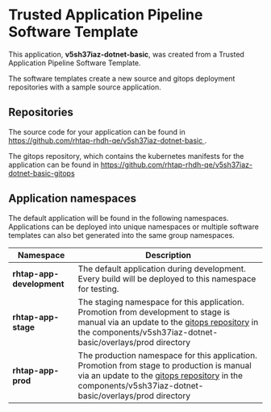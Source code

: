 # Trusted Application Pipeline Software Template

This application, **v5sh37iaz-dotnet-basic**, was created from a Trusted Application Pipeline Software Template.

The software templates create a new source and gitops deployment repositories with a sample source application. 

## Repositories

The source code for your application can be found in [https://github.com/rhtap-rhdh-qe/v5sh37iaz-dotnet-basic ](https://github.com/rhtap-rhdh-qe/v5sh37iaz-dotnet-basic ).
 
The gitops repository, which contains the kubernetes manifests for the application can be found in 
[https://github.com/rhtap-rhdh-qe/v5sh37iaz-dotnet-basic-gitops ](https://github.com/rhtap-rhdh-qe/v5sh37iaz-dotnet-basic-gitops ) 

## Application namespaces 

The default application will be found in the following namespaces. Applications can be deployed into unique namespaces or multiple software templates can also bet generated into the same group namespaces.  

|  Namespace   |  Description   |  
| -------- | -------- |   
| **rhtap-app-development** | The default application during development. Every build will be deployed to this namespace for testing. | 
| **rhtap-app-stage** | The staging namespace for this application. Promotion from development to stage is manual via an update to the [gitops repository](https://github.com/rhtap-rhdh-qe/v5sh37iaz-dotnet-basic-gitops ) in the components/v5sh37iaz-dotnet-basic/overlays/prod directory |  
| **rhtap-app-prod** | The production namespace for this application. Promotion from stage to production is manual via an update to the [gitops repository](https://github.com/rhtap-rhdh-qe/v5sh37iaz-dotnet-basic-gitops ) in the components/v5sh37iaz-dotnet-basic/overlays/prod directory | 